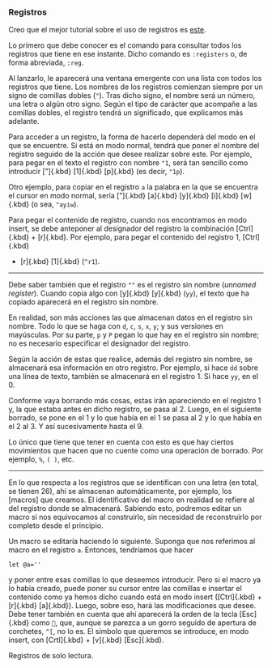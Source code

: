 


### Registros

Creo que el mejor tutorial sobre el uso de registros es
[este](https://www.youtube.com/watch?v=I5QGlfbuCfs).

Lo primero que debe conocer es el comando para consultar todos los registros
que tiene en ese instante. Dicho comando es `:registers` o, de forma
abreviada, `:reg`.

Al lanzarlo, le aparecerá una ventana emergente con una lista con todos los
registros que tiene. Los nombres de los registros comienzan siempre por un
signo de comillas dobles (`"`). Tras dicho signo, el nombre será un número,
una letra o algún otro signo. Según el tipo de carácter que acompañe a las
comillas dobles, el registro tendrá un significado, que explicamos más
adelante.

Para acceder a un registro, la forma de hacerlo dependerá del modo en el que
se encuentre. Si está en modo normal, tendrá que poner el nombre del
registro seguido de la acción que desee realizar sobre este. Por ejemplo,
para pegar en el texto el registro con nombre `"1`, será tan sencillo como
introducir [”]{.kbd} [1]{.kbd} [p]{.kbd} (es decir, `"1p`).

Otro ejemplo, para copiar en el registro `a` la palabra en la que se
encuentra el cursor en modo normal, sería [”]{.kbd} [a]{.kbd} [y]{.kbd}
[i]{.kbd} [w]{.kbd} (o sea, `"ayiw`).

Para pegar el contenido de registro, cuando nos encontramos en modo insert,
se debe anteponer al designador del registro la combinación [Ctrl]{.kbd} +
[r]{.kbd}. Por ejemplo, para pegar el contenido del registro 1, [Ctrl]{.kbd}
+ [r]{.kbd} [1]{.kbd} (`^r1`).


* * * *


Debe saber también que el registro `""` es el registro sin nombre (_unnamed
register_). Cuando copia algo con [y]{.kbd} [y]{.kbd} (`yy`), el texto que
ha copiado aparecerá en el registro sin nombre.

En realidad, son más acciones las que almacenan datos en el registro sin
nombre. Todo lo que se haga con `d`, `c`, `s`, `x`, `y`; y sus versiones en
mayúsculas. Por su parte, `p` y `P` pegan lo que hay en el registro sin
nombre; no es necesario especificar el designador del registro.

Según la acción de estas que realice, además del registro sin nombre, se
almacenará esa información en otro registro. Por ejemplo, si hace `dd` sobre
una línea de texto, también se almacenará en el registro 1. Si hace `yy`, en
el 0.

Conforme vaya borrando más cosas, estas irán apareciendo en el
registro 1 y, la que estaba antes en dicho registro, se pasa al 2. Luego, en
el siguiente borrado, se pone en el 1 y lo que había en el 1 se pasa al 2 y
lo que había en el 2 al 3. Y así sucesivamente hasta el 9.

Lo único que tiene que tener en cuenta con esto es que hay ciertos
movimientos que hacen que no cuente como una operación de borrado. Por
ejemplo, `%`, `( )`, etc.


* * * *


En lo que respecta a los registros que se identifican con una letra (en
total, se tienen 26), ahí se almacenan automáticamente, por ejemplo, los
\[macros\] que creamos. El identificativo del macro en realidad se refiere
al del registro donde se almacenará. Sabiendo esto, podremos editar un macro
si nos equivocamos al construirlo, sin necesidad de reconstruirlo por
completo desde el principio.

Un macro se editaría haciendo lo siguiente. Suponga que nos referimos al
macro en el registro `a`. Entonces, tendríamos que hacer

```vim
let @a=''
```

y poner entre esas comillas lo que deseemos introducir. Pero si el macro ya
lo había creado, puede poner su cursor entre las comillas e insertar el
contenido como ya hemos dicho cuando está en modo insert ([Ctrl]{.kbd} +
[r]{.kbd} [a]{.kbd}). Luego, sobre eso, hará las modificaciones que desee.
Debe tener también en cuenta que ahí aparecerá la orden de la tecla
[Esc]{.kbd} como ``, que, aunque se parezca a un gorro seguido de apertura
de corchetes, `^[`, no lo es. El símbolo que queremos se introduce, en modo
insert, con [Crtl]{.kbd} + [v]{.kbd} [Esc]{.kbd}.

Registros de solo lectura.



